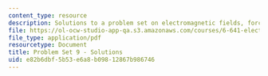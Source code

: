 ```yaml
---
content_type: resource
description: Solutions to a problem set on electromagnetic fields, forces, and motion.
file: https://ol-ocw-studio-app-qa.s3.amazonaws.com/courses/6-641-electromagnetic-fields-forces-and-motion-spring-2005/e82b6dbf5b53e6a8b09812867b986746_05_ps09_sol.pdf
file_type: application/pdf
resourcetype: Document
title: Problem Set 9 - Solutions
uid: e82b6dbf-5b53-e6a8-b098-12867b986746
---
```


